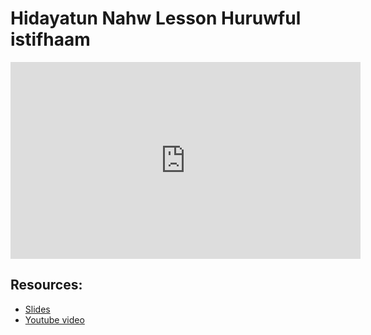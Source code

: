 # Hidayatun Nahw Lesson  Huruwful istifhaam 
                
<iframe width="560" height="315" src="https://www.youtube-nocookie.com/embed/null?start=0" frameborder="0" allow="accelerometer; autoplay; encrypted-media; gyroscope; picture-in-picture" allowfullscreen="allowfullscreen">
</iframe><BR>

## Resources:
- [Slides](https://github.com/arshare/resources_balagha_pdfs)
- [Youtube video](null)


